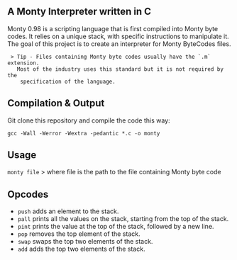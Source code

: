 ## A Monty Interpreter written in C

Monty 0.98 is a scripting language that is first compiled into Monty byte codes.
It relies on a unique stack, with specific instructions to manipulate it.
 The goal of this project is to create an interpreter for Monty ByteCodes files.

     > Tip - Files containing Monty byte codes usually have the `.m` extension.
       Most of the industry uses this standard but it is not required by the
        specification of the language.

## Compilation & Output
Git clone this repository and compile the code this way:

   `gcc -Wall -Werror -Wextra -pedantic *.c -o monty`

## Usage
`monty file`
      > where file is the path to the file containing Monty byte code

## Opcodes
* `push` adds an element to the stack.
* `pall` prints all the values on the stack, starting from the top of the stack.
* `pint` prints the value at the top of the stack, followed by a new line.
* `pop` removes the top element of the stack.
* `swap` swaps the top two elements of the stack.
* `add` adds the top two elements of the stack.
